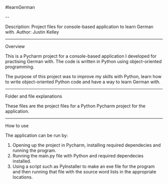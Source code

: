 #learnGerman

--

Description: Project files for console-based application to learn German with.
Author: Justin Kelley

---

Overview

This is a Pycharm project for a console-based application I developed for practising German with. The code is written in Python using object-oriented programming.

The purpose of this project was to improve my skills with Python, learn how to write object-oriented Python code and have a way to learn German with.

---

Folder and file explanations

These files are the project files for a Python Pycharm project for the application.

---

How to use

The application can be run by:
1. Opening up the project in Pycharm, installing required dependecies and running the program.
2. Running the main.py file with Python and required dependecies installed.
3. Using a script such as PyInstaller to make an exe file for the program and then running that file with the source word lists in the appropriate locations.

